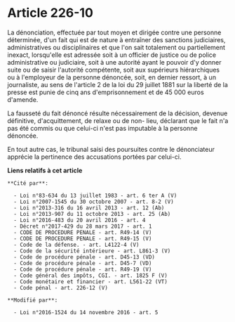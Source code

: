 # Article 226-10

La dénonciation, effectuée par tout moyen et dirigée contre une personne déterminée, d'un fait qui est de nature à entraîner
des sanctions judiciaires, administratives ou disciplinaires et que l'on sait totalement ou partiellement inexact,
lorsqu'elle est adressée soit à un officier de justice ou de police administrative ou judiciaire, soit à une autorité ayant
le pouvoir d'y donner suite ou de saisir l'autorité compétente, soit aux supérieurs hiérarchiques ou à l'employeur de la
personne dénoncée, soit, en dernier ressort, à un journaliste, au sens de l'article 2 de la loi du 29 juillet 1881 sur la
liberté de la presse  est punie de cinq ans d'emprisonnement et de 45 000 euros d'amende.

La fausseté du fait dénoncé résulte nécessairement de la décision, devenue définitive, d'acquittement, de relaxe ou de non-
lieu, déclarant que le fait n'a pas été commis ou que celui-ci n'est pas imputable à la personne dénoncée.

En tout autre cas, le tribunal saisi des poursuites contre le dénonciateur apprécie la pertinence des accusations portées par
celui-ci.

**Liens relatifs à cet article**

	**Cité par**:

	  - Loi n°83-634 du 13 juillet 1983 - art. 6 ter A (V)
	  - Loi n°2007-1545 du 30 octobre 2007 - art. 8-2 (V)
	  - Loi n°2013-316 du 16 avril 2013 - art. 12 (Ab)
	  - Loi n°2013-907 du 11 octobre 2013 - art. 25 (Ab)
	  - Loi n°2016-483 du 20 avril 2016 - art. 4
	  - Décret n°2017-429 du 28 mars 2017 - art. 1
	  - CODE DE PROCEDURE PENALE - art. R49-14 (V)
	  - CODE DE PROCEDURE PENALE - art. R49-15 (V)
	  - Code de la défense. - art. L4122-4 (V)
	  - Code de la sécurité intérieure - art. L861-3 (V)
	  - Code de procédure pénale - art. D45-13 (VD)
	  - Code de procédure pénale - art. D45-7 (VD)
	  - Code de procédure pénale - art. R49-19 (V)
	  - Code général des impôts, CGI. - art. 1825 F (V)
	  - Code monétaire et financier - art. L561-22 (VT)
	  - Code pénal - art. 226-12 (V)

	**Modifié par**:

	  - Loi n°2016-1524 du 14 novembre 2016 - art. 5

